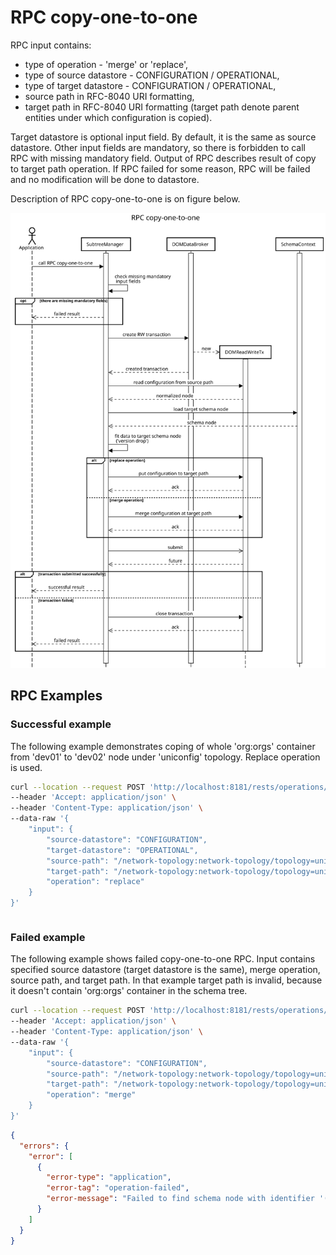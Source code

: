 # RPC copy-one-to-one

RPC input contains:

- type of operation - 'merge' or 'replace',
- type of source datastore - CONFIGURATION / OPERATIONAL,
- type of target datastore - CONFIGURATION / OPERATIONAL,
- source path in RFC-8040 URI formatting,
- target path in RFC-8040 URI formatting (target path denote parent
    entities under which configuration is copied).

Target datastore is optional input field. By default, it is the same as
source datastore. Other input fields are mandatory, so there is
forbidden to call RPC with missing mandatory field. Output of RPC
describes result of copy to target path operation. If RPC failed for
some reason, RPC will be failed and no modification will be done to
datastore.

Description of RPC copy-one-to-one is on figure below.

![RPC copy-one-to-one](copy-one-to-one.svg)

## RPC Examples

### Successful example

The following example demonstrates coping of whole 'org:orgs' container
from 'dev01' to 'dev02' node under 'uniconfig' topology. Replace
operation is used.

```bash RPC Request
curl --location --request POST 'http://localhost:8181/rests/operations/subtree-manager:copy-one-to-one' \
--header 'Accept: application/json' \
--header 'Content-Type: application/json' \
--data-raw '{
    "input": {
        "source-datastore": "CONFIGURATION",
        "target-datastore": "OPERATIONAL",
        "source-path": "/network-topology:network-topology/topology=uniconfig/node=dev01/configuration/org:orgs",
        "target-path": "/network-topology:network-topology/topology=uniconfig/node=dev02/configuration",
        "operation": "replace"
    }
}'
```

```RPC Response, Status: 200
```

### Failed example

The following example shows failed copy-one-to-one RPC. Input contains
specified source datastore (target datastore is the same), merge
operation, source path, and target path. In that example target path is
invalid, because it doesn't contain 'org:orgs' container in the schema
tree.

```bash RPC Request
curl --location --request POST 'http://localhost:8181/rests/operations/subtree-manager:copy-one-to-one' \
--header 'Accept: application/json' \
--header 'Content-Type: application/json' \
--data-raw '{
    "input": {
        "source-datastore": "CONFIGURATION",
        "source-path": "/network-topology:network-topology/topology=uniconfig/node=vnf01/configuration/org:orgs",
        "target-path": "/network-topology:network-topology/topology=uniconfig/node=vnf02",
        "operation": "merge"
    }
}'
```

```json RPC Response, Status: 500
{
  "errors": {
    "error": [
      {
        "error-type": "application",
        "error-tag": "operation-failed",
        "error-message": "Failed to find schema node with identifier '(example-services?revision=2010-01-01)orgs' under: NodeList(originalListSchemaNode=list node)"
      }
    ]
  }
}
```